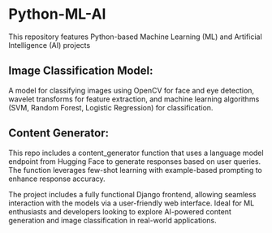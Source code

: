 # Python-ML-AI
This repository features Python-based Machine Learning (ML) and Artificial Intelligence (AI) projects


## Image Classification Model: 
A model for classifying images using OpenCV for face and eye detection, wavelet transforms for feature extraction, and machine learning algorithms (SVM, Random Forest, Logistic Regression) for classification.

## Content Generator:
This repo includes a content_generator function that uses a language model endpoint from Hugging Face to generate responses based on user queries. The function leverages few-shot learning with example-based prompting to enhance response accuracy.


The project includes a fully functional Django frontend, allowing seamless interaction with the models via a user-friendly web interface. Ideal for ML enthusiasts and developers looking to explore AI-powered content generation and image classification in real-world applications.

